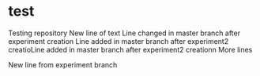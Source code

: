 # test
Testing repository
New line of text
Line changed in master branch after experiment creation
Line added in master branch after experiment2 creatioLine added in master branch after experiment2 creationn
More lines

New line from experiment branch

